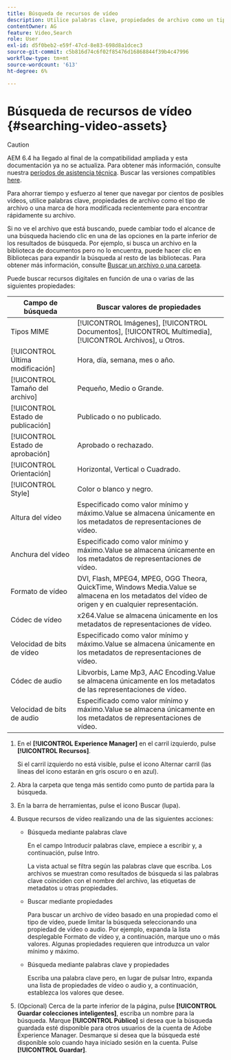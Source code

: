 ```yaml
---
title: Búsqueda de recursos de vídeo
description: Utilice palabras clave, propiedades de archivo como un tipo Mime, tamaño o una marca de hora modificada recientemente para encontrar rápidamente su archivo en [!DNL Experience Manager] Recursos.
contentOwner: AG
feature: Video,Search
role: User
exl-id: d5f0beb2-e59f-47cd-8e83-698d8a1dcec3
source-git-commit: c5b816d74c6f02f85476d16868844f39b4c47996
workflow-type: tm+mt
source-wordcount: '613'
ht-degree: 6%

---
```


# Búsqueda de recursos de vídeo {#searching-video-assets}

>[!CAUTION]
>
>AEM 6.4 ha llegado al final de la compatibilidad ampliada y esta documentación ya no se actualiza. Para obtener más información, consulte nuestra [períodos de asistencia técnica](https://helpx.adobe.com/es/support/programs/eol-matrix.html). Buscar las versiones compatibles [here](https://experienceleague.adobe.com/docs/).

Para ahorrar tiempo y esfuerzo al tener que navegar por cientos de posibles vídeos, utilice palabras clave, propiedades de archivo como el tipo de archivo o una marca de hora modificada recientemente para encontrar rápidamente su archivo.

Si no ve el archivo que está buscando, puede cambiar todo el alcance de una búsqueda haciendo clic en una de las opciones en la parte inferior de los resultados de búsqueda. Por ejemplo, si busca un archivo en la biblioteca de documentos pero no lo encuentra, puede hacer clic en Bibliotecas para expandir la búsqueda al resto de las bibliotecas. Para obtener más información, consulte [Buscar un archivo o una carpeta](https://windows.microsoft.com/en-us/windows7/find-a-file-or-folder).

Puede buscar recursos digitales en función de una o varias de las siguientes propiedades:

| Campo de búsqueda | Buscar valores de propiedades |
|---|---|
| Tipos MIME | [!UICONTROL Imágenes], [!UICONTROL Documentos], [!UICONTROL Multimedia], [!UICONTROL Archivos], u Otros. |
| [!UICONTROL Última modificación] | Hora, día, semana, mes o año. |
| [!UICONTROL Tamaño del archivo] | Pequeño, Medio o Grande. |
| [!UICONTROL Estado de publicación] | Publicado o no publicado. |
| [!UICONTROL Estado de aprobación] | Aprobado o rechazado. |
| [!UICONTROL Orientación] | Horizontal, Vertical o Cuadrado. |
| [!UICONTROL Style] | Color o blanco y negro. |
| Altura del vídeo | Especificado como valor mínimo y máximo.Value se almacena únicamente en los metadatos de representaciones de vídeo. |
| Anchura del vídeo | Especificado como valor mínimo y máximo.Value se almacena únicamente en los metadatos de representaciones de vídeo. |
| Formato de vídeo | DVI, Flash, MPEG4, MPEG, OGG Theora, QuickTime, Windows Media.Value se almacena en los metadatos del vídeo de origen y en cualquier representación. |
| Códec de vídeo | x264.Value se almacena únicamente en los metadatos de representaciones de vídeo. |
| Velocidad de bits de vídeo | Especificado como valor mínimo y máximo.Value se almacena únicamente en los metadatos de representaciones de vídeo. |
| Códec de audio | Libvorbis, Lame Mp3, AAC Encoding.Value se almacena únicamente en los metadatos de las representaciones de vídeo. |
| Velocidad de bits de audio | Especificado como valor mínimo y máximo.Value se almacena únicamente en los metadatos de representaciones de vídeo. |

1. En el **[!UICONTROL Experience Manager]** en el carril izquierdo, pulse **[!UICONTROL Recursos]**.

   Si el carril izquierdo no está visible, pulse el icono Alternar carril (las líneas del icono estarán en gris oscuro o en azul).

1. Abra la carpeta que tenga más sentido como punto de partida para la búsqueda.
1. En la barra de herramientas, pulse el icono Buscar (lupa).
1. Busque recursos de vídeo realizando una de las siguientes acciones:

   * Búsqueda mediante palabras clave

      En el campo Introducir palabras clave, empiece a escribir y, a continuación, pulse Intro.

      La vista actual se filtra según las palabras clave que escriba. Los archivos se muestran como resultados de búsqueda si las palabras clave coinciden con el nombre del archivo, las etiquetas de metadatos u otras propiedades.

   * Buscar mediante propiedades

      Para buscar un archivo de vídeo basado en una propiedad como el tipo de vídeo, puede limitar la búsqueda seleccionando una propiedad de vídeo o audio. Por ejemplo, expanda la lista desplegable Formato de vídeo y, a continuación, marque uno o más valores. Algunas propiedades requieren que introduzca un valor mínimo y máximo.

   * Búsqueda mediante palabras clave y propiedades

      Escriba una palabra clave pero, en lugar de pulsar Intro, expanda una lista de propiedades de vídeo o audio y, a continuación, establezca los valores que desee.

1. (Opcional) Cerca de la parte inferior de la página, pulse **[!UICONTROL Guardar colecciones inteligentes]**, escriba un nombre para la búsqueda. Marque **[!UICONTROL Público]** si desea que la búsqueda guardada esté disponible para otros usuarios de la cuenta de Adobe Experience Manager. Desmarque si desea que la búsqueda esté disponible solo cuando haya iniciado sesión en la cuenta. Pulse **[!UICONTROL Guardar]**.
